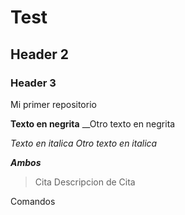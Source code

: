 # Test
## Header 2
### Header 3 

Mi primer repositorio

**Texto en negrita** __Otro texto en negrita

*Texto en italica* _Otro texto en italica_

**_Ambos_**

> Cita
> Descripcion de Cita

Comandos


